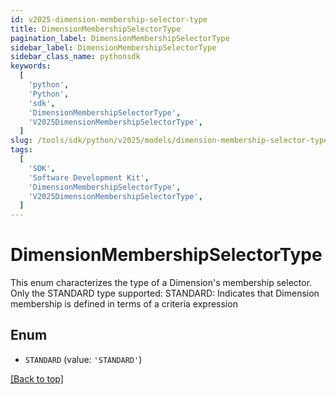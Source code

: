 ```yaml
---
id: v2025-dimension-membership-selector-type
title: DimensionMembershipSelectorType
pagination_label: DimensionMembershipSelectorType
sidebar_label: DimensionMembershipSelectorType
sidebar_class_name: pythonsdk
keywords:
  [
    'python',
    'Python',
    'sdk',
    'DimensionMembershipSelectorType',
    'V2025DimensionMembershipSelectorType',
  ]
slug: /tools/sdk/python/v2025/models/dimension-membership-selector-type
tags:
  [
    'SDK',
    'Software Development Kit',
    'DimensionMembershipSelectorType',
    'V2025DimensionMembershipSelectorType',
  ]
---
```


# DimensionMembershipSelectorType

This enum characterizes the type of a Dimension's membership selector. Only the STANDARD type supported: STANDARD: Indicates that Dimension membership is defined in terms of a criteria expression

## Enum

- `STANDARD` (value: `'STANDARD'`)

[[Back to top]](#)
